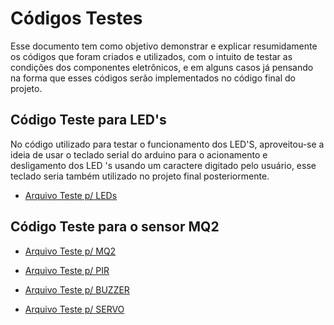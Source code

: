 # Códigos Testes

Esse documento tem como objetivo demonstrar e explicar resumidamente os códigos que foram criados e utilizados, com o intuito de testar as condições dos componentes eletrônicos, e em alguns casos já pensando na forma que esses códigos serão implementados no código final do projeto.

## Código Teste para LED's

No código utilizado para testar o funcionamento dos LED'S, aproveitou-se a ideia de usar o teclado serial do arduino para o acionamento e desligamento dos LED 's usando um caractere digitado pelo usuário, esse teclado seria também utilizado no projeto final posteriormente. 

* [Arquivo Teste p/ LEDs](https://github.com/Yuri-m-b/Projeto-Integrador-2-Yuri.B/blob/main/Codigo%20Teste%20para%20Componentes/TESTE_6LED/TESTE_6led_acendendocomteclado.ino)

## Código Teste para o sensor MQ2

* [Arquivo Teste p/ MQ2](https://github.com/Yuri-m-b/Projeto-Integrador-2-Yuri.B/blob/main/Codigo%20Teste%20para%20Componentes/TESTE_MQ2/TESTE_SensordeFumaca.ino)

* [Arquivo Teste p/ PIR](https://github.com/Yuri-m-b/Projeto-Integrador-2-Yuri.B/tree/main/Codigo%20Teste%20para%20Componentes/Teste_PIR)

* [Arquivo Teste p/ BUZZER](https://github.com/Yuri-m-b/Projeto-Integrador-2-Yuri.B/tree/main/Codigo%20Teste%20para%20Componentes/TESTE_BUZZER)

* [Arquivo Teste p/ SERVO](https://github.com/Yuri-m-b/Projeto-Integrador-2-Yuri.B/tree/main/Codigo%20Teste%20para%20Componentes/TESTE_SERVOMOTOR)
